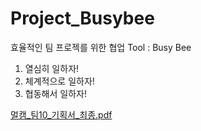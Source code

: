 # Project_Busybee
효율적인 팀 프로젝를 위한 협업 Tool : Busy Bee

1. 열심히 일하자!
2. 체계적으로 일하자!
3. 협동해서 일하자!

[멀캠_팀10_기획서_최종.pdf](https://github.com/onlyoy/Project_Busybee/files/11622914/_.10_._.pdf)
